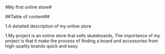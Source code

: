 #My first online store#

##Table of content##

1.A detailed description of my online store

1.My project is an online store that sells skateboards, The importance of my project is that it make the process of finding a board and accessories from high-quality brands quick and easy.
